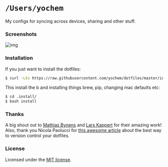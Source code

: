 # `/Users/yochem`
My configs for syncing across devices, sharing and other stuff.

### Screenshots
![img](https://user-images.githubusercontent.com/23235841/50482144-6cdb8f80-09e5-11e9-9ca0-90e2b3b8209f.jpg)

### Installation
If you just want to install the dotfiles:
```bash
$ curl -Lks https://raw.githubusercontent.com/yochem/dotfiles/master/install/dotinstall | /bin/bash
```
This install the b
and installing things brew, pip, changing mac defaults etc:
```bash
$ cd .install/
$ bash install
```

### Thanks
A big shout out to [Mathias Bynens](https://github.com/mathiasbynens/dotfiles)
and [Lars Kappert](https://github.com/webpro/dotfiles) for their amazing work!
Also, thank you Nicola Paolucci for [this awesome article](https://developer.atlassian.com/blog/2016/02/best-way-to-store-dotfiles-git-bare-repo/) about the best way to version control your dotfiles.

### License
Licensed under the [MIT license](https://github.com/yochem/dotfiles/blob/master/LICENSE).
